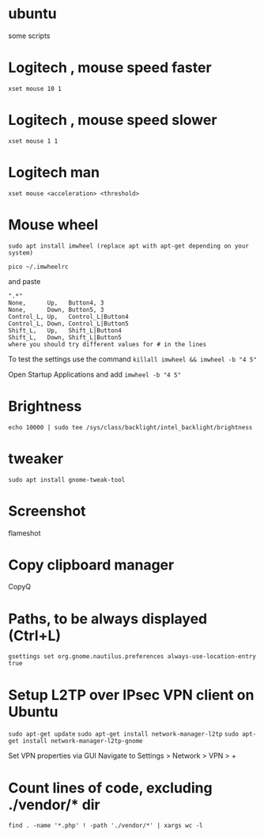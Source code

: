 # ubuntu
some scripts


# Logitech , mouse speed faster
```xset mouse 10 1```

# Logitech , mouse speed slower
```xset mouse 1 1```

# Logitech man
```xset mouse <acceleration> <threshold>```

# Mouse wheel  
```sudo apt install imwheel (replace apt with apt-get depending on your system)```

```pico ~/.imwheelrc```

  and paste

```
".*"
None,      Up,   Button4, 3
None,      Down, Button5, 3
Control_L, Up,   Control_L|Button4
Control_L, Down, Control_L|Button5
Shift_L,   Up,   Shift_L|Button4
Shift_L,   Down, Shift_L|Button5
where you should try different values for # in the lines
```

  
To test the settings use the command 
```killall imwheel && imwheel -b "4 5"```

Open Startup Applications and add 
```imwheel -b "4 5"```


# Brightness
```echo 10000 | sudo tee /sys/class/backlight/intel_backlight/brightness```

# tweaker
```sudo apt install gnome-tweak-tool```

# Screenshot
flameshot

# Copy clipboard manager
CopyQ

# Paths, to be always displayed (Ctrl+L)
```gsettings set org.gnome.nautilus.preferences always-use-location-entry true```

# Setup L2TP over IPsec VPN client on Ubuntu 
```sudo apt-get update```
```sudo apt-get install network-manager-l2tp```
```sudo apt-get install network-manager-l2tp-gnome```

Set VPN properties via GUI
Navigate to Settings > Network > VPN > +

# Count lines of code, excluding ./vendor/* dir
```find . -name '*.php' ! -path './vendor/*' | xargs wc -l```
